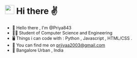 <!DOCTYPE html>
<html lang="en">
<head>
    <meta charset="UTF-8">
    <meta name="viewport" content="width=device-width, initial-scale=1.0">
</head>
<body>
<h1><img src="https://emojis.slackmojis.com/emojis/images/1605829592/11401/among-us-dance.gif?1605829592" width="30"/> Hi there ✌️</h1> 

- 👋 Hello there , I'm @Priya843
- 👩‍💻 Student of Computer Science and Engineering
- 🖥 Things i can code with : Python , Javascript , HTML/CSS .
- 📩 You can find me on priiyaa2003@gmail.com
- 📍 Bangalore Urban , India 
  


>



</body>
</html>

